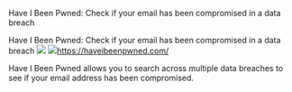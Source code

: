 Have I Been Pwned: Check if your email has been compromised in a data breach

Have I Been Pwned: Check if your email has been compromised in a data breach
![](../_resources/6543a96d34b57edfbfa42b137a53ce34.png)
![](../_resources/91a8ba6656e7875b32bc8b460f00300d.png)https://haveibeenpwned.com/

Have I Been Pwned allows you to search across multiple data breaches to see if your email address has been compromised.